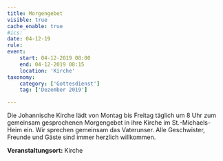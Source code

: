 ```yaml
---
title: Morgengebet
visible: true
cache_enable: true
#ics: 
date: 04-12-19
rule: 
event:
	start: 04-12-2019 08:00
	end: 04-12-2019 08:15
	location: 'Kirche'
taxonomy:
	category: ['Gottesdienst']
	tag: ['Dezember 2019']

---
```

Die Johannische Kirche lädt von Montag bis Freitag täglich um 8 Uhr zum gemeinsam gesprochenen Morgengebet in ihre Kirche im St.-Michaels-Heim ein. Wir sprechen gemeinsam das Vaterunser. Alle Geschwister, Freunde und Gäste sind immer herzlich willkommen.



**Veranstaltungsort:** Kirche

